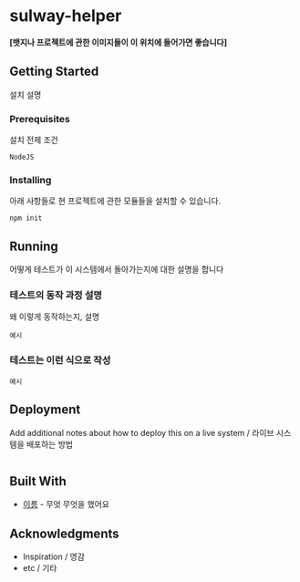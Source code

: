 # sulway-helper

**[뱃지나 프로젝트에 관한 이미지들이 이 위치에 들어가면 좋습니다]**  

## Getting Started

설치 설명

### Prerequisites

설치 전제 조건

```
NodeJS
```

### Installing

아래 사항들로 현 프로젝트에 관한 모듈들을 설치할 수 있습니다.

```
npm init
```

## Running

어떻게 테스트가 이 시스템에서 돌아가는지에 대한 설명을 합니다

### 테스트의 동작 과정 설명

왜 이렇게 동작하는지, 설명

```
예시
```

### 테스트는 이런 식으로 작성

```
예시
```

## Deployment

Add additional notes about how to deploy this on a live system / 라이브 시스템을 배포하는 방법

```

```

## Built With

- [이름](링크) - 무엇 무엇을 했어요

## Acknowledgments

- Inspiration / 영감
- etc / 기타
